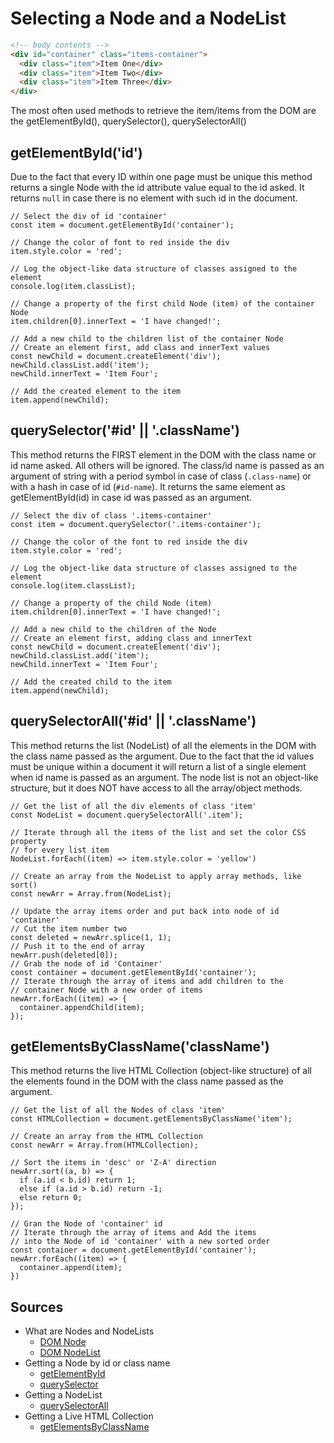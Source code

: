  # Selecting a Node and a NodeList #

```HTML
<!-- body contents -->
<div id="container" class="items-container">
  <div class="item">Item One</div>
  <div class="item">Item Two</div>
  <div class="item">Item Three</div>
</div>
```

The most often used methods to retrieve the item/items from the DOM are the getElementById(), querySelector(), querySelectorAll()

## getElementById('id') ##

Due to the fact that every ID within one page must be unique this method returns a single Node with the id attribute value equal to the id asked. It returns `null` in case there is no element with such id in the document.

```JS
// Select the div of id 'container'
const item = document.getElementById('container');

// Change the color of font to red inside the div
item.style.color = 'red';

// Log the object-like data structure of classes assigned to the element
console.log(item.classList);

// Change a property of the first child Node (item) of the container Node
item.children[0].innerText = 'I have changed!';

// Add a new child to the children list of the container Node
// Create an element first, add class and innerText values
const newChild = document.createElement('div');
newChild.classList.add('item');
newChild.innerText = 'Item Four';

// Add the created element to the item
item.append(newChild);
```

## querySelector('#id' || '.className') ##

This method returns the FIRST element in the DOM with the class name or id name asked. All others will be ignored. The class/id name is passed as an argument of string with a period symbol in case of class (`.class-name`) or with a hash in case of id (`#id-name`). It returns the same element as getElementById(id) in case id was passed as an argument.

```JS
// Select the div of class '.items-container'
const item = document.querySelector('.items-container');

// Change the color of the font to red inside the div
item.style.color = 'red';

// Log the object-like data structure of classes assigned to the element
console.log(item.classList);

// Change a property of the child Node (item)
item.children[0].innerText = 'I have changed!';

// Add a new child to the children of the Node
// Create an element first, adding class and innerText
const newChild = document.createElement('div');
newChild.classList.add('item');
newChild.innerText = 'Item Four';

// Add the created child to the item
item.append(newChild);
```

## querySelectorAll('#id' || '.className') ##

This method returns the list (NodeList) of all the elements in the DOM with the class name passed as the argument. Due to the fact that the id values must be unique within a document it will return a list of a single element when id name is passed as an argument. The node list is not an object-like structure, but it does NOT have access to all the array/object methods.

```JS
// Get the list of all the div elements of class 'item'
const NodeList = document.querySelectorAll('.item');

// Iterate through all the items of the list and set the color CSS property
// for every list item
NodeList.forEach((item) => item.style.color = 'yellow')

// Create an array from the NodeList to apply array methods, like sort()
const newArr = Array.from(NodeList);

// Update the array items order and put back into node of id 'container'
// Cut the item number two
const deleted = newArr.splice(1, 1);
// Push it to the end of array
newArr.push(deleted[0]);
// Grab the node of id 'Container'
const container = document.getElementById('container');
// Iterate through the array of items and add children to the 
// container Node with a new order of items
newArr.forEach((item) => {
  container.appendChild(item);
});
```


## getElementsByClassName('className') ##

This method returns the live HTML Collection (object-like structure) of all the elements found in the DOM with the class name passed as the argument. 

```JS
// Get the list of all the Nodes of class 'item'
const HTMLCollection = document.getElementsByClassName('item');

// Create an array from the HTML Collection
const newArr = Array.from(HTMLCollection);

// Sort the items in 'desc' or 'Z-A' direction
newArr.sort((a, b) => {
  if (a.id < b.id) return 1;
  else if (a.id > b.id) return -1;
  else return 0;
});

// Gran the Node of 'container' id
// Iterate through the array of items and Add the items 
// into the Node of id 'container' with a new sorted order
const container = document.getElementById('container');
newArr.forEach((item) => {
  container.append(item);
})

```


## Sources ##

* What are Nodes and NodeLists
  * [DOM Node](https://developer.mozilla.org/en-US/docs/Web/API/Node)
  * [DOM NodeList](https://developer.mozilla.org/en-US/docs/Web/API/NodeList)
* Getting a Node by id or class name
  * [getElementById](https://developer.mozilla.org/en-US/docs/Web/API/Document/getElementById)
  * [querySelector](https://developer.mozilla.org/en-US/docs/Web/API/Document/querySelector)
* Getting a NodeList
  * [querySelectorAll](https://developer.mozilla.org/en-US/docs/Web/API/Document/querySelectorAll)
* Getting a Live HTML Collection
  * [getElementsByClassName](https://developer.mozilla.org/en-US/docs/Web/API/Document/getElementsByClassName)
